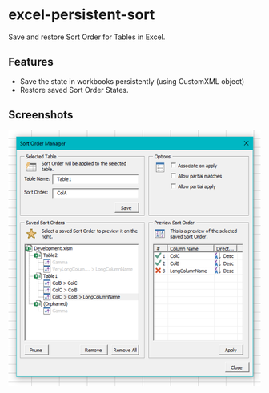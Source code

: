 # excel-persistent-sort
Save and restore Sort Order for Tables in Excel.

## Features
- Save the state in workbooks persistently (using CustomXML object)
- Restore saved Sort Order States.

## Screenshots
![Screenshot of tool in action](images/Screenshot01.PNG)